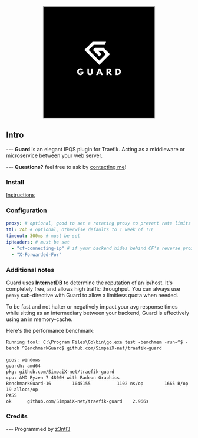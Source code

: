 <!-- header -->

<div align="center">   
    <div>
        <img src="img/guard.png" width=300 style="border: 2px solid grey;"><br>
    </div>
</div>

## Intro
--- **Guard** is an elegant IPQS plugin for Traefik. Acting as a middleware or microservice between your web server.


--- **Questions?** feel free to ask by [contacting me](https://t.me/z3ntl3)! 

### Install
[Instructions](https://plugins.traefik.io/install)

### Configuration
```yaml
proxy: # optional, good to set a rotating proxy to prevent rate limits
ttl: 24h # optional, otherwise defaults to 1 week of TTL
timeout: 300ms # must be set
ipHeaders: # must be set
  - "cf-connecting-ip" # if your backend hides behind CF's reverse proxies
  - "X-Forwarded-For"
```

### Additional notes
Guard uses **InternetDB** to determine the reputation of an ip/host. It's completely free, and allows high traffic throughput. You can always use ``proxy`` sub-directive with Guard to allow a limitless quota when needed. 

To be fast and not halter or negatively impact your avg response times while sitting as an intermediary between your backend, Guard is effectively using an in memory-cache.

Here's the performance benchmark:
```
Running tool: C:\Program Files\Go\bin\go.exe test -benchmem -run=^$ -bench ^BenchmarkGuard$ github.com/SimpaiX-net/traefik-guard

goos: windows
goarch: amd64
pkg: github.com/SimpaiX-net/traefik-guard
cpu: AMD Ryzen 7 4800H with Radeon Graphics         
BenchmarkGuard-16    	 1045155	      1102 ns/op	    1665 B/op	      19 allocs/op
PASS
ok  	github.com/SimpaiX-net/traefik-guard	2.966s
```


### Credits
--- Programmed by [z3ntl3](https://z3ntl3.com)
